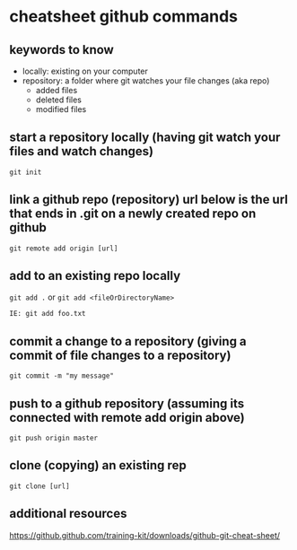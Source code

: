 # cheatsheet github commands

## keywords to know

- locally: existing on your computer
- repository: a folder where git watches your file changes (aka repo)
  - added files
  - deleted files
  - modified files

## start a repository locally (having git watch your files and watch changes)

`git init`

## link a github repo (repository) url below is the url that ends in .git on a newly created repo on github

`git remote add origin [url]`

## add to an existing repo locally

`git add .`
or
`git add <fileOrDirectoryName>`

`IE: git add foo.txt`

## commit a change to a repository (giving a commit of file changes to a repository)

`git commit -m "my message"`

## push to a github repository (assuming its connected with remote add origin above)

`git push origin master`

## clone (copying) an existing rep

`git clone [url]`

## additional resources

https://github.github.com/training-kit/downloads/github-git-cheat-sheet/

